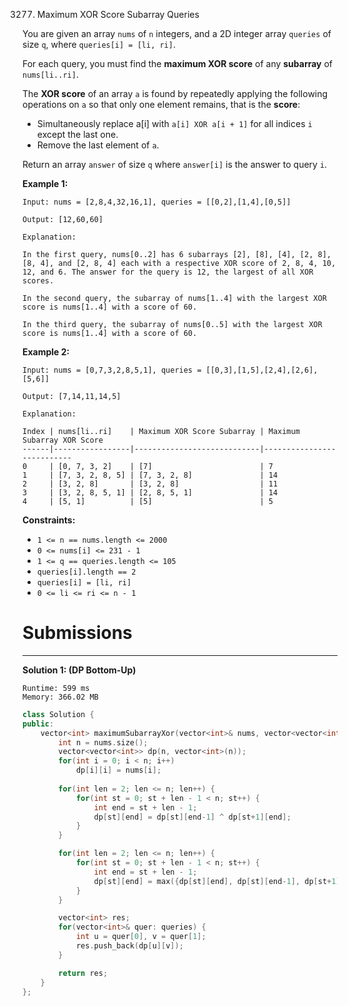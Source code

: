 3277. Maximum XOR Score Subarray Queries

You are given an array `nums` of `n` integers, and a 2D integer array `queries` of size `q`, where `queries[i] = [li, ri]`.

For each query, you must find the **maximum XOR score** of any **subarray** of `nums[li..ri]`.

The **XOR score** of an array `a` is found by repeatedly applying the following operations on `a` so that only one element remains, that is the **score**:

* Simultaneously replace a[i] with `a[i] XOR a[i + 1]` for all indices `i` except the last one.
* Remove the last element of `a`.

Return an array `answer` of size `q` where `answer[i]` is the answer to query `i`.

 

**Example 1:**
```
Input: nums = [2,8,4,32,16,1], queries = [[0,2],[1,4],[0,5]]

Output: [12,60,60]

Explanation:

In the first query, nums[0..2] has 6 subarrays [2], [8], [4], [2, 8], [8, 4], and [2, 8, 4] each with a respective XOR score of 2, 8, 4, 10, 12, and 6. The answer for the query is 12, the largest of all XOR scores.

In the second query, the subarray of nums[1..4] with the largest XOR score is nums[1..4] with a score of 60.

In the third query, the subarray of nums[0..5] with the largest XOR score is nums[1..4] with a score of 60.
```

**Example 2:**
```
Input: nums = [0,7,3,2,8,5,1], queries = [[0,3],[1,5],[2,4],[2,6],[5,6]]

Output: [7,14,11,14,5]

Explanation:

Index | nums[li..ri]    | Maximum XOR Score Subarray | Maximum Subarray XOR Score
------|-----------------|----------------------------|---------------------------
0     | [0, 7, 3, 2]    | [7]                        | 7
1     | [7, 3, 2, 8, 5] | [7, 3, 2, 8]               | 14
2     | [3, 2, 8]       | [3, 2, 8]                  | 11
3     | [3, 2, 8, 5, 1] | [2, 8, 5, 1]               | 14
4     | [5, 1]          | [5]                        | 5
```

**Constraints:**

* `1 <= n == nums.length <= 2000`
* `0 <= nums[i] <= 231 - 1`
* `1 <= q == queries.length <= 105`
* `queries[i].length == 2` 
* `queries[i] = [li, ri]`
* `0 <= li <= ri <= n - 1`

# Submissions
---
**Solution 1: (DP Bottom-Up)**
```
Runtime: 599 ms
Memory: 366.02 MB
```
```c++
class Solution {
public:
    vector<int> maximumSubarrayXor(vector<int>& nums, vector<vector<int>>& queries) {
        int n = nums.size();
        vector<vector<int>> dp(n, vector<int>(n));
        for(int i = 0; i < n; i++)
            dp[i][i] = nums[i];
        
        for(int len = 2; len <= n; len++) {
            for(int st = 0; st + len - 1 < n; st++) {
                int end = st + len - 1;
                dp[st][end] = dp[st][end-1] ^ dp[st+1][end]; 
            }   
        }

        for(int len = 2; len <= n; len++) {
            for(int st = 0; st + len - 1 < n; st++) {
                int end = st + len - 1;
                dp[st][end] = max({dp[st][end], dp[st][end-1], dp[st+1][end]});
            }
        }

        vector<int> res;
        for(vector<int>& quer: queries) {
            int u = quer[0], v = quer[1];
            res.push_back(dp[u][v]);
        }

        return res;
    }
};
```
